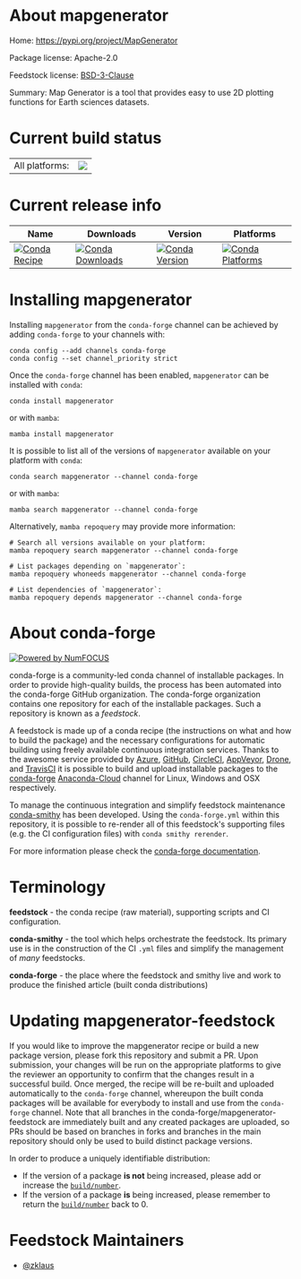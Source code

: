 About mapgenerator
==================

Home: https://pypi.org/project/MapGenerator

Package license: Apache-2.0

Feedstock license: [BSD-3-Clause](https://github.com/conda-forge/mapgenerator-feedstock/blob/main/LICENSE.txt)

Summary: Map Generator is a tool that provides easy to use 2D plotting functions for Earth sciences datasets.

Current build status
====================


<table><tr><td>All platforms:</td>
    <td>
      <a href="https://dev.azure.com/conda-forge/feedstock-builds/_build/latest?definitionId=15686&branchName=main">
        <img src="https://dev.azure.com/conda-forge/feedstock-builds/_apis/build/status/mapgenerator-feedstock?branchName=main">
      </a>
    </td>
  </tr>
</table>

Current release info
====================

| Name | Downloads | Version | Platforms |
| --- | --- | --- | --- |
| [![Conda Recipe](https://img.shields.io/badge/recipe-mapgenerator-green.svg)](https://anaconda.org/conda-forge/mapgenerator) | [![Conda Downloads](https://img.shields.io/conda/dn/conda-forge/mapgenerator.svg)](https://anaconda.org/conda-forge/mapgenerator) | [![Conda Version](https://img.shields.io/conda/vn/conda-forge/mapgenerator.svg)](https://anaconda.org/conda-forge/mapgenerator) | [![Conda Platforms](https://img.shields.io/conda/pn/conda-forge/mapgenerator.svg)](https://anaconda.org/conda-forge/mapgenerator) |

Installing mapgenerator
=======================

Installing `mapgenerator` from the `conda-forge` channel can be achieved by adding `conda-forge` to your channels with:

```
conda config --add channels conda-forge
conda config --set channel_priority strict
```

Once the `conda-forge` channel has been enabled, `mapgenerator` can be installed with `conda`:

```
conda install mapgenerator
```

or with `mamba`:

```
mamba install mapgenerator
```

It is possible to list all of the versions of `mapgenerator` available on your platform with `conda`:

```
conda search mapgenerator --channel conda-forge
```

or with `mamba`:

```
mamba search mapgenerator --channel conda-forge
```

Alternatively, `mamba repoquery` may provide more information:

```
# Search all versions available on your platform:
mamba repoquery search mapgenerator --channel conda-forge

# List packages depending on `mapgenerator`:
mamba repoquery whoneeds mapgenerator --channel conda-forge

# List dependencies of `mapgenerator`:
mamba repoquery depends mapgenerator --channel conda-forge
```


About conda-forge
=================

[![Powered by
NumFOCUS](https://img.shields.io/badge/powered%20by-NumFOCUS-orange.svg?style=flat&colorA=E1523D&colorB=007D8A)](https://numfocus.org)

conda-forge is a community-led conda channel of installable packages.
In order to provide high-quality builds, the process has been automated into the
conda-forge GitHub organization. The conda-forge organization contains one repository
for each of the installable packages. Such a repository is known as a *feedstock*.

A feedstock is made up of a conda recipe (the instructions on what and how to build
the package) and the necessary configurations for automatic building using freely
available continuous integration services. Thanks to the awesome service provided by
[Azure](https://azure.microsoft.com/en-us/services/devops/), [GitHub](https://github.com/),
[CircleCI](https://circleci.com/), [AppVeyor](https://www.appveyor.com/),
[Drone](https://cloud.drone.io/welcome), and [TravisCI](https://travis-ci.com/)
it is possible to build and upload installable packages to the
[conda-forge](https://anaconda.org/conda-forge) [Anaconda-Cloud](https://anaconda.org/)
channel for Linux, Windows and OSX respectively.

To manage the continuous integration and simplify feedstock maintenance
[conda-smithy](https://github.com/conda-forge/conda-smithy) has been developed.
Using the ``conda-forge.yml`` within this repository, it is possible to re-render all of
this feedstock's supporting files (e.g. the CI configuration files) with ``conda smithy rerender``.

For more information please check the [conda-forge documentation](https://conda-forge.org/docs/).

Terminology
===========

**feedstock** - the conda recipe (raw material), supporting scripts and CI configuration.

**conda-smithy** - the tool which helps orchestrate the feedstock.
                   Its primary use is in the construction of the CI ``.yml`` files
                   and simplify the management of *many* feedstocks.

**conda-forge** - the place where the feedstock and smithy live and work to
                  produce the finished article (built conda distributions)


Updating mapgenerator-feedstock
===============================

If you would like to improve the mapgenerator recipe or build a new
package version, please fork this repository and submit a PR. Upon submission,
your changes will be run on the appropriate platforms to give the reviewer an
opportunity to confirm that the changes result in a successful build. Once
merged, the recipe will be re-built and uploaded automatically to the
`conda-forge` channel, whereupon the built conda packages will be available for
everybody to install and use from the `conda-forge` channel.
Note that all branches in the conda-forge/mapgenerator-feedstock are
immediately built and any created packages are uploaded, so PRs should be based
on branches in forks and branches in the main repository should only be used to
build distinct package versions.

In order to produce a uniquely identifiable distribution:
 * If the version of a package **is not** being increased, please add or increase
   the [``build/number``](https://docs.conda.io/projects/conda-build/en/latest/resources/define-metadata.html#build-number-and-string).
 * If the version of a package **is** being increased, please remember to return
   the [``build/number``](https://docs.conda.io/projects/conda-build/en/latest/resources/define-metadata.html#build-number-and-string)
   back to 0.

Feedstock Maintainers
=====================

* [@zklaus](https://github.com/zklaus/)

